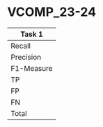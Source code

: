 # VCOMP_23-24

|        Task 1             |
|---------------------------|
|   Recall      |   1.0000  |
|   Precision   |   0.7105  |
|   F1-Measure  |   0.8308  |
|   TP          |   27      |
|   FP          |   11      | 
|   FN          |   0       |
|   Total       |   38      |
